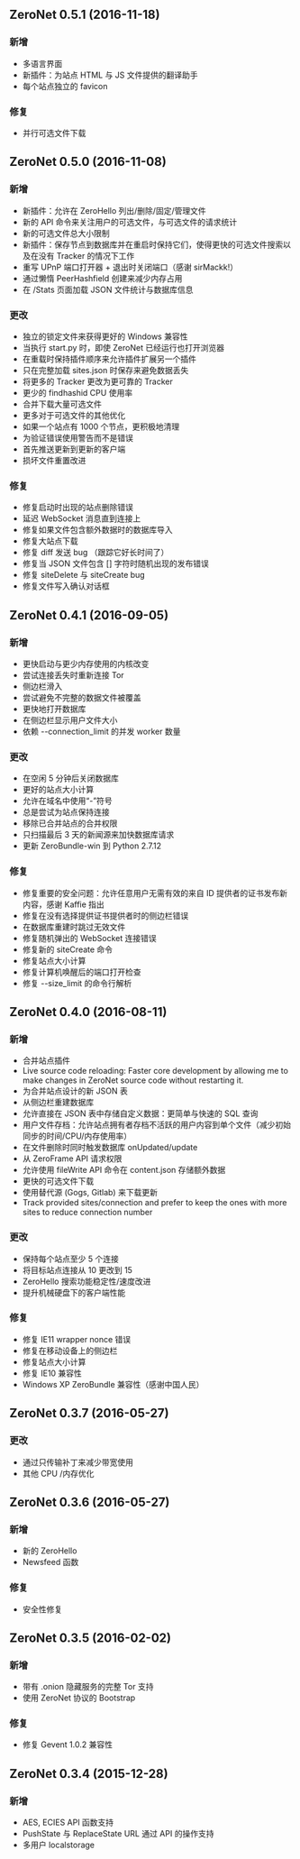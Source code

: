## ZeroNet 0.5.1 (2016-11-18)
### 新增
- 多语言界面
- 新插件：为站点 HTML 与 JS 文件提供的翻译助手
- 每个站点独立的 favicon

### 修复
- 并行可选文件下载

## ZeroNet 0.5.0 (2016-11-08)
### 新增
- 新插件：允许在 ZeroHello 列出/删除/固定/管理文件
- 新的 API 命令来关注用户的可选文件，与可选文件的请求统计
- 新的可选文件总大小限制
- 新插件：保存节点到数据库并在重启时保持它们，使得更快的可选文件搜索以及在没有 Tracker 的情况下工作
- 重写 UPnP 端口打开器 + 退出时关闭端口（感谢 sirMackk!）
- 通过懒惰 PeerHashfield 创建来减少内存占用
- 在 /Stats 页面加载 JSON 文件统计与数据库信息

### 更改
- 独立的锁定文件来获得更好的 Windows 兼容性
- 当执行 start.py 时，即使 ZeroNet 已经运行也打开浏览器
- 在重载时保持插件顺序来允许插件扩展另一个插件
- 只在完整加载 sites.json 时保存来避免数据丢失
- 将更多的 Tracker 更改为更可靠的 Tracker
- 更少的 findhashid CPU 使用率
- 合并下载大量可选文件
- 更多对于可选文件的其他优化
- 如果一个站点有 1000 个节点，更积极地清理
- 为验证错误使用警告而不是错误
- 首先推送更新到更新的客户端
- 损坏文件重置改进

### 修复
- 修复启动时出现的站点删除错误
- 延迟 WebSocket 消息直到连接上
- 修复如果文件包含额外数据时的数据库导入
- 修复大站点下载
- 修复 diff 发送 bug （跟踪它好长时间了）
- 修复当 JSON 文件包含 [] 字符时随机出现的发布错误
- 修复 siteDelete 与 siteCreate bug
- 修复文件写入确认对话框


## ZeroNet 0.4.1 (2016-09-05)
### 新增
- 更快启动与更少内存使用的内核改变
- 尝试连接丢失时重新连接 Tor
- 侧边栏滑入
- 尝试避免不完整的数据文件被覆盖
- 更快地打开数据库
- 在侧边栏显示用户文件大小
- 依赖 --connection_limit 的并发 worker 数量


### 更改
- 在空闲 5 分钟后关闭数据库
- 更好的站点大小计算
- 允许在域名中使用“-”符号
- 总是尝试为站点保持连接
- 移除已合并站点的合并权限
- 只扫描最后 3 天的新闻源来加快数据库请求
- 更新 ZeroBundle-win 到 Python 2.7.12


### 修复
- 修复重要的安全问题：允许任意用户无需有效的来自 ID 提供者的证书发布新内容，感谢 Kaffie 指出
- 修复在没有选择提供证书提供者时的侧边栏错误
- 在数据库重建时跳过无效文件
- 修复随机弹出的 WebSocket 连接错误
- 修复新的 siteCreate 命令
- 修复站点大小计算
- 修复计算机唤醒后的端口打开检查
- 修复 --size_limit 的命令行解析


## ZeroNet 0.4.0 (2016-08-11)
### 新增
- 合并站点插件
- Live source code reloading: Faster core development by allowing me to make changes in ZeroNet source code without restarting it.
- 为合并站点设计的新 JSON 表
- 从侧边栏重建数据库
- 允许直接在 JSON 表中存储自定义数据：更简单与快速的 SQL 查询
- 用户文件存档：允许站点拥有者存档不活跃的用户内容到单个文件（减少初始同步的时间/CPU/内存使用率）
- 在文件删除时同时触发数据库 onUpdated/update
- 从 ZeroFrame API 请求权限
- 允许使用 fileWrite API 命令在 content.json 存储额外数据
- 更快的可选文件下载
- 使用替代源 (Gogs, Gitlab) 来下载更新
- Track provided sites/connection and prefer to keep the ones with more sites to reduce connection number

### 更改
- 保持每个站点至少 5 个连接
- 将目标站点连接从 10 更改到 15
- ZeroHello 搜索功能稳定性/速度改进
- 提升机械硬盘下的客户端性能

### 修复
- 修复 IE11 wrapper nonce 错误
- 修复在移动设备上的侧边栏
- 修复站点大小计算
- 修复 IE10 兼容性
- Windows XP ZeroBundle 兼容性（感谢中国人民）


## ZeroNet 0.3.7 (2016-05-27)
### 更改
- 通过只传输补丁来减少带宽使用
- 其他 CPU /内存优化


## ZeroNet 0.3.6 (2016-05-27)
### 新增
- 新的 ZeroHello
- Newsfeed 函数

### 修复
- 安全性修复


## ZeroNet 0.3.5 (2016-02-02)
### 新增
- 带有 .onion 隐藏服务的完整 Tor 支持
- 使用 ZeroNet 协议的 Bootstrap

### 修复
- 修复 Gevent 1.0.2 兼容性


## ZeroNet 0.3.4 (2015-12-28)
### 新增
- AES, ECIES API 函数支持
- PushState 与 ReplaceState URL 通过 API 的操作支持
- 多用户 localstorage
